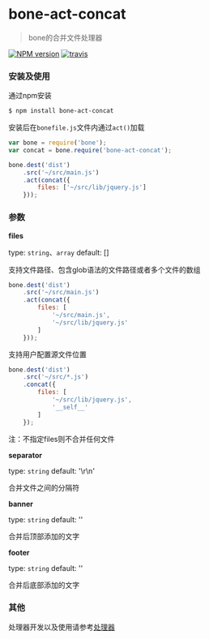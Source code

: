 # bone-act-concat
> bone的合并文件处理器

[![NPM version](https://img.shields.io/npm/v/bone-act-concat.svg?style=flat)](https://npmjs.org/package/bone-act-concat) [![travis](https://api.travis-ci.org/wyicwx/bone-act-concat.png)](https://travis-ci.org/wyicwx/bone-act-concat)

### 安装及使用

通过npm安装

```sh
$ npm install bone-act-concat 
```

安装后在`bonefile.js`文件内通过`act()`加载

```js
var bone = require('bone');
var concat = bone.require('bone-act-concat');

bone.dest('dist')
	.src('~/src/main.js')
	.act(concat({
		files: ['~/src/lib/jquery.js']
	}));
```

### 参数

**files**

type: `string`、`array`  default: []

支持文件路径、包含glob语法的文件路径或者多个文件的数组

```js
bone.dest('dist')
	.src('~/src/main.js')
	.act(concat({
		files: [
			'~/src/main.js',
			'~/src/lib/jquery.js'
		]
	}));
```
支持用户配置源文件位置
```js
bone.dest('dist')
    .src('~/src/*.js')
    .concat({
        files: [
            '~/src/lib/jquery.js',
            '__self__'
        ]
    });
```

注：不指定files则不合并任何文件

**separator**

type: `string`  default: '\r\n'

合并文件之间的分隔符

**banner**

type: `string`  default: ''

合并后顶部添加的文字

**footer**

type: `string`  default: ''

合并后底部添加的文字

### 其他

处理器开发以及使用请参考[处理器](https://github.com/wyicwx/bone/blob/master/docs/plugin.md)
